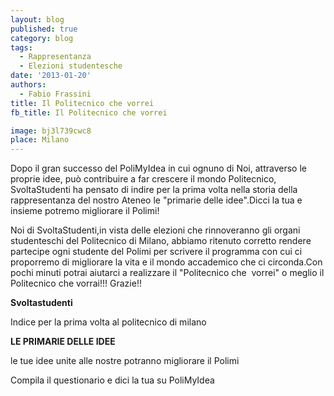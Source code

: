 ```yaml
---
layout: blog
published: true
category: blog
tags:
  - Rappresentanza
  - Elezioni studentesche
date: '2013-01-20'
authors:
  - Fabio Frassini
title: Il Politecnico che vorrei
fb_title: Il Politecnico che vorrei

image: bj3l739cwc8
place: Milano
---
```


Dopo il gran successo del PoliMyIdea in cui ognuno di Noi, attraverso le proprie idee, può contribuire a far crescere il mondo Politecnico, SvoltaStudenti ha pensato di indire per la prima volta nella storia della rappresentanza del nostro Ateneo le "primarie delle idee".Dicci la tua e insieme potremo migliorare il Polimi!  

Noi di SvoltaStudenti,in vista delle elezioni che rinnoveranno gli organi studenteschi del Politecnico di Milano, abbiamo ritenuto corretto rendere partecipe ogni studente del Polimi per scrivere il programma con cui ci proporremo di migliorare la vita e il mondo accademico che ci circonda.Con pochi minuti potrai aiutarci a realizzare il "Politecnico che  vorrei" o meglio il Politecnico che vorrai!!! Grazie!!

**Svoltastudenti**

Indice per la prima volta al politecnico di milano

**LE PRIMARIE DELLE IDEE**

le tue idee unite alle nostre potranno migliorare il Polimi

Compila il questionario e dici la tua su PoliMyIdea
